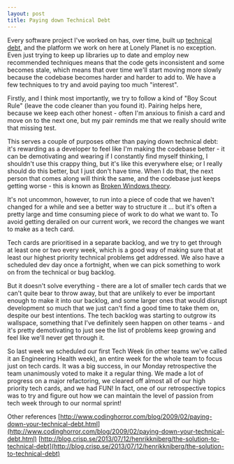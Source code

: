 ```yaml
---
layout: post
title: Paying down Technical Debt
---
```


Every software project I've worked on has, over time, built up [technical debt](http://martinfowler.com/bliki/TechnicalDebt.html), and the platform we work on here at Lonely Planet is no exception. Even just trying to keep up libraries up to date and employ new recommended techniques means that the code gets inconsistent and some becomes stale, which means that over time we'll start moving more slowly because the codebase becomes harder and harder to add to. We have a few techniques to try and avoid paying too much "interest".

Firstly, and I think most importantly, we try to follow a kind of "Boy Scout Rule" (leave the code cleaner than you found it). Pairing helps here, because we keep each other honest - often I'm anxious to finish a card and move on to the next one, but my pair reminds me that we really should write that missing test.

This serves a couple of purposes other than paying down technical debt: it's rewarding as a developer to feel like I'm making the codebase better - it can be demotivating and wearing if I constantly find myself thinking, I shouldn't use this crappy thing, but it's like this everywhere else; or I really should do this better, but I just don't have time. When I do that, the next person that comes along will think the same, and the codebase just keeps getting worse - this is known as [Broken Windows theory](http://en.wikipedia.org/wiki/Broken_windows_theory).

It's not uncommon, however, to run into a piece of code that we haven't changed for a while and see a better way to structure it ... but it's often a pretty large and time consuming piece of work to do what we want to. To avoid getting derailed on our current work, we record the changes we want to make as a tech card.

Tech cards are prioritised in a separate backlog, and we try to get through at least one or two every week, which is a good way of making sure that at least our highest priority technical problems get addressed. We also have a scheduled dev day once a fortnight, when we can pick something to work on from the technical or bug backlog.

But it doesn't solve everything - there are a lot of smaller tech cards that we can't quite bear to throw away, but that are unlikely to ever be important enough to make it into our backlog, and some larger ones that would disrupt development so much that we just can't find a good time to take them on, despite our best intentions. The tech backlog was starting to outgrow its wallspace, something that I've definitely seen happen on other teams - and it's pretty demotivating to just see the list of problems keep growing and feel like we'll never get through it.

So last week we scheduled our first Tech Week (in other teams we've called it an Engineering Health week), an entire week for the whole team to focus just on tech cards. It was a big success, in our Monday retrospective the team unanimously voted to make it a regular thing. We made a lot of progress on a major refactoring, we cleared off almost all of our high priority tech cards, and we had FUN! In fact, one of our retrospective topics was to try and figure out how we can maintain the level of passion from tech week through to our normal sprint!

Other references
[http://www.codinghorror.com/blog/2009/02/paying-down-your-technical-debt.html](http://www.codinghorror.com/blog/2009/02/paying-down-your-technical-debt.html)
[http://blog.crisp.se/2013/07/12/henrikkniberg/the-solution-to-technical-debt](http://blog.crisp.se/2013/07/12/henrikkniberg/the-solution-to-technical-debt)
